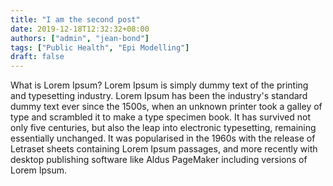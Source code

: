 ```yaml
---
title: "I am the second post"
date: 2019-12-18T12:32:32+08:00
authors: ["admin", "jean-bond"]
tags: ["Public Health", "Epi Modelling"]
draft: false
---
```

What is Lorem Ipsum?
Lorem Ipsum is simply dummy text of the printing and typesetting industry. Lorem Ipsum has been the industry's standard dummy text ever since the 1500s, when an unknown printer took a galley of type and scrambled it to make a type specimen book. It has survived not only five centuries, but also the leap into electronic typesetting, remaining essentially unchanged. It was popularised in the 1960s with the release of Letraset sheets containing Lorem Ipsum passages, and more recently with desktop publishing software like Aldus PageMaker including versions of Lorem Ipsum.
